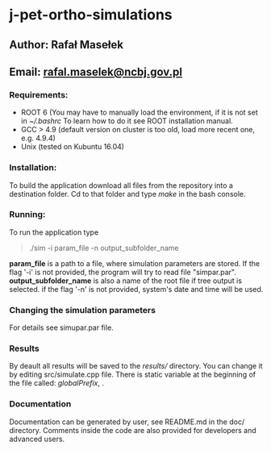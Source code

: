 # j-pet-ortho-simulations

## Author: Rafał Masełek
## Email: rafal.maselek@ncbj.gov.pl

### Requirements:
+ ROOT 6 (You may have to manually load the environment, if it is not set in *~/.bashrc* To learn how to do it see ROOT installation manual.
+ GCC > 4.9 (default version on cluster is too old, load more recent one, e.g. 4.9.4)
+ Unix (tested on Kubuntu 16.04)

### Installation:
To build the application download all files from the repository into a destination folder. Cd to that folder
and type *make* in the bash console.

### Running:
To run the application type 
>./sim -i param_file -n output_subfolder_name

**param_file** is a path to a file, where simulation parameters are stored. If the flag '-i'  is not provided, the program will try to read file "simpar.par".
**output_subfolder_name** is also a name of the root file if tree output is selected. if the flag '-n' is not provided, system's date and time will be used.

### Changing the simulation parameters
For details see simupar.par file.

### Results 
By deault all results will be saved to the *results/* directory. You can change it by editing src/simulate.cpp file. There is static variable at the beginning of the file called:
_globalPrefix_, .

### Documentation
Documentation can be generated by user, see README.md in the doc/ directory. Comments inside the code are also provided for developers and advanced users. 
